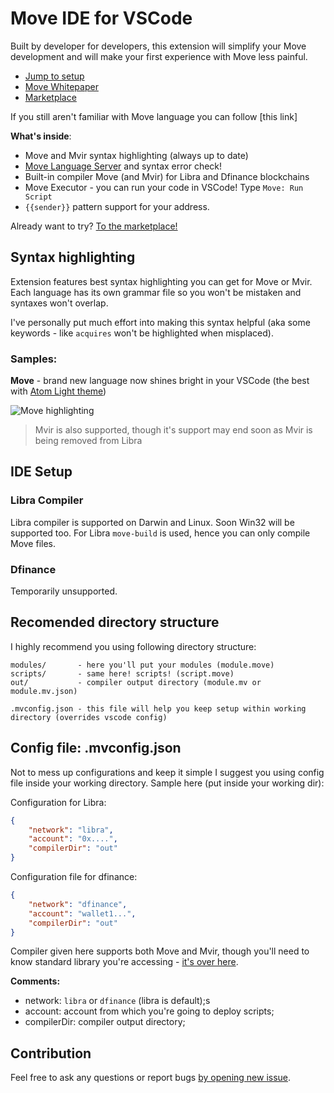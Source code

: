 # Move IDE for VSCode

Built by developer for developers, this extension will simplify your Move development and will make your first experience with Move less painful.

- [Jump to setup](#setup)
- [Move Whitepaper](https://developers.libra.org/docs/move-paper)
- [Marketplace](https://marketplace.visualstudio.com/items?itemName=damirka.move-ide)

If you still aren't familiar with Move language you can follow [this link]

**What's inside**:

- Move and Mvir syntax highlighting (always up to date)
- [Move Language Server](https://github.com/dfinance/move-language-server) and syntax error check!
- Built-in compiler Move (and Mvir) for Libra and Dfinance blockchains
- Move Executor - you can run your code in VSCode! Type `Move: Run Script`
- `{{sender}}` pattern support for your address.

Already want to try? [To the marketplace!](https://marketplace.visualstudio.com/items?itemName=damirka.move-ide)

## Syntax highlighting

Extension features best syntax highlighting you can get for Move or Mvir. Each language has its own grammar file so you won't be mistaken and syntaxes won't overlap.

I've personally put much effort into making this syntax helpful (aka some keywords - like `acquires` won't be highlighted when misplaced).

### Samples:

**Move** - brand new language now shines bright in your VSCode (the best with [Atom Light theme](https://marketplace.visualstudio.com/items?itemName=akamud.vscode-theme-onelight))

![Move highlighting](https://raw.githubusercontent.com/damirka/vscode-move-ide/master/img/move.highlight.jpg)

> Mvir is also supported, though it's support may end soon as Mvir is being removed from Libra

<a name="setup"></a>

## IDE Setup

### Libra Compiler

Libra compiler is supported on Darwin and Linux. Soon Win32 will be supported too.
For Libra `move-build` is used, hence you can only compile Move files.

### Dfinance

Temporarily unsupported.

## Recomended directory structure

I highly recommend you using following directory structure:
```
modules/       - here you'll put your modules (module.move)
scripts/       - same here! scripts! (script.move)
out/           - compiler output directory (module.mv or module.mv.json)

.mvconfig.json - this file will help you keep setup within working directory (overrides vscode config)
```

## Config file: .mvconfig.json

Not to mess up configurations and keep it simple I suggest you using config file inside your working directory.
Sample here (put inside your working dir):

Configuration for Libra:

```json
{
    "network": "libra",
    "account": "0x....",
    "compilerDir": "out"
}
```

Configuration file for dfinance:

```json
{
    "network": "dfinance",
    "account": "wallet1...",
    "compilerDir": "out"
}
```

Compiler given here supports both Move and Mvir, though you'll need to know standard library you're accessing - [it's over here](https://github.com/dfinance/dvm/tree/master/lang/stdlib).

**Comments:**

- network: `libra` or `dfinance` (libra is default);s
- account: account from which you're going to deploy scripts;
- compilerDir: compiler output directory;

## Contribution

Feel free to ask any questions or report bugs [by opening new issue](https://github.com/damirka/vscode-move-ide/issues).

